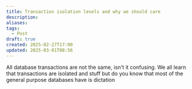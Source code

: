 ```yaml
---
title: Transaction isolation levels and why we should care
description: 
aliases: 
tags:
  - Post
draft: true
created: 2025-02-27T17:00
updated: 2025-03-01T08:56
---
```

All database transactions are not the same, isn't it confusing. We all learn that transactions are isolated and stuff but do you know that most of the general purpose databases have is dictation